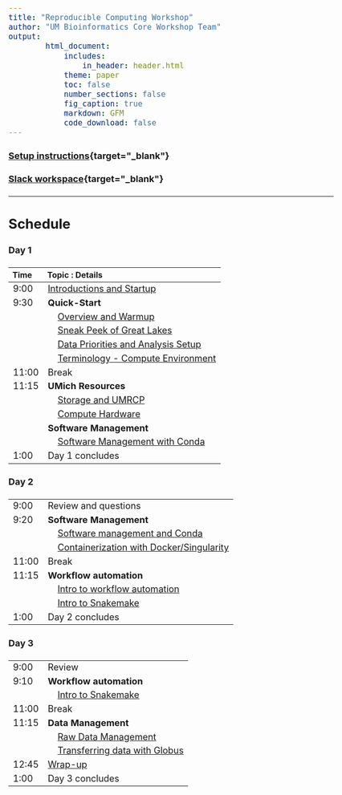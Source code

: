 ```yaml
---
title: "Reproducible Computing Workshop"
author: "UM Bioinformatics Core Workshop Team"
output:
        html_document:
            includes:
                in_header: header.html
            theme: paper
            toc: false
            number_sections: false
            fig_caption: true
            markdown: GFM
            code_download: false
---
```


<style type="text/css">

body, td {
   font-size: 18px;
}
</style>


#### [Setup instructions](workshop_setup/setup_instructions.html){target="_blank"}

#### [Slack workspace](https://umbioinfcoreworkshops.slack.com){target="_blank"}

---

## Schedule

#### Day 1
| Time | Topic : Details |
| :---  | :---- |
|  9:00 | [Introductions and Startup](Module00_Introduction.html) |
|  9:30 | **Quick-Start** |
|       | &nbsp;&nbsp;&nbsp;&nbsp;[Overview and Warmup](Module_overview_and_warmup.html) |
|       | &nbsp;&nbsp;&nbsp;&nbsp;[Sneak Peek of Great Lakes](Module_sneak_peek_great_lakes.html) |
|       | &nbsp;&nbsp;&nbsp;&nbsp;[Data Priorities and Analysis Setup](Module_data_priorities_analysis_setup.html) |
|       | &nbsp;&nbsp;&nbsp;&nbsp;[Terminology - Compute Environment](Module_compute_environment_definition.html) |
| 11:00 | Break |
| 11:15 | **UMich Resources** | 
|       | &nbsp;&nbsp;&nbsp;&nbsp;[Storage and UMRCP](Module_storage_best_practices_UMRCP.html) |
|       | &nbsp;&nbsp;&nbsp;&nbsp;[Compute Hardware](Module_great_lakes_cluster.html) |
|       | **Software Management** |
|       | &nbsp;&nbsp;&nbsp;&nbsp;[Software Management with Conda](Module_software_management_conda.html) |
|  1:00 | Day 1 concludes |
#### Day 2
| | |
| :---  | :---- |
|  9:00 | Review and questions |
|  9:20 | **Software Management** |
|       | &nbsp;&nbsp;&nbsp;&nbsp;[Software management and Conda](Module_software_management_conda.html) |
|       | &nbsp;&nbsp;&nbsp;&nbsp;[Containerization with Docker/Singularity](Module_containers_docker_singularity.html) |
| 11:00 | Break |
| 11:15 | **Workflow automation** |
|       | &nbsp;&nbsp;&nbsp;&nbsp;[Intro to workflow automation](Module_intro_to_workflow_automation.html) |
|       | &nbsp;&nbsp;&nbsp;&nbsp;[Intro to Snakemake](Module_intro_to_snakemake.html) |
|  1:00 | Day 2 concludes |
#### Day 3
| | |
| :---  | :---- |
|  9:00 | Review |
|  9:10 | **Workflow automation** |
|       | &nbsp;&nbsp;&nbsp;&nbsp;[Intro to Snakemake](Module_intro_to_snakemake.html) |
| 11:00 | Break |
| 11:15 | **Data Management** |
|       | &nbsp;&nbsp;&nbsp;&nbsp;[Raw Data Management](Module_raw_data_management.html) |
|       | &nbsp;&nbsp;&nbsp;&nbsp;[Transferring data with Globus](Module_transferring_data_globus.html) |
| 12:45 | [Wrap-up](Module_wrap_up.html) |
|  1:00 | Day 3 concludes |
